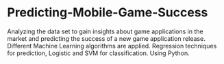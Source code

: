 # Predicting-Mobile-Game-Success
Analyzing the data set to gain insights about game applications in the market and predicting the success of a new game application release.  Different Machine Learning algorithms are applied. Regression techniques for prediction, Logistic and SVM for classification.
Using Python.
